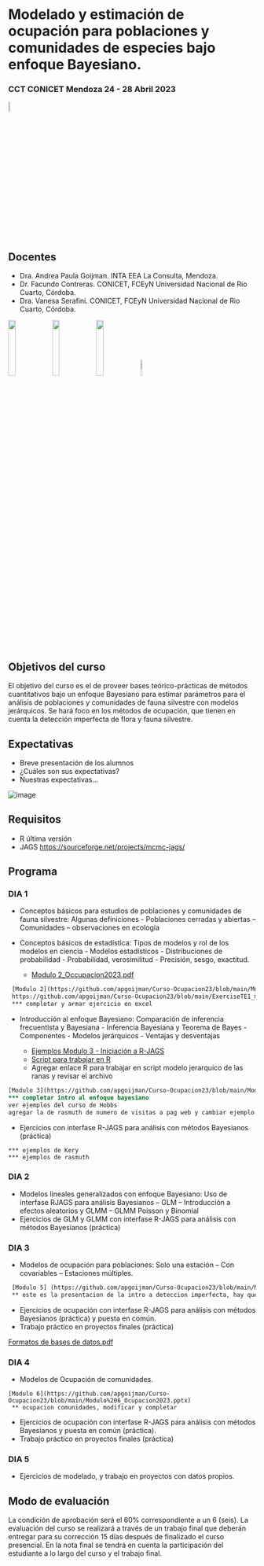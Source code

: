 # Modelado y estimación de ocupación para poblaciones y comunidades de especies bajo enfoque Bayesiano.
### CCT CONICET Mendoza 24 - 28 Abril 2023 
<img src="https://github.com/apgoijman/Curso-Ocupacion23/blob/main/varios/Imagen4.png" width=7% height=7%>


## Docentes
- Dra. Andrea Paula Goijman. INTA EEA La Consulta, Mendoza. 
- Dr. Facundo Contreras. CONICET, FCEyN Universidad Nacional de Rio Cuarto, Córdoba. 
- Dra. Vanesa Serafini. CONICET, FCEyN Universidad Nacional de Rio Cuarto, Córdoba. 

<img src="https://github.com/apgoijman/Curso-Ocupacion23/blob/main/varios/Imagen2.png" width=17% height=17%>    <img src="https://github.com/apgoijman/Curso-Ocupacion23/blob/main/varios/Imagen3.png" width=17% height=17%>   <img src="https://github.com/apgoijman/Curso-Ocupacion23/blob/main/varios/logo_giepco.png" width=17% height=17%>    <img src="https://github.com/apgoijman/Curso-Ocupacion23/blob/main/images.png" width=9% height=9%>

## Objetivos del curso
El objetivo del curso es el de proveer bases teórico-prácticas de métodos cuantitativos bajo un enfoque Bayesiano para estimar parámetros para el análisis de poblaciones y comunidades de fauna silvestre con modelos jerárquicos. Se hará foco en los métodos de ocupación, que tienen en cuenta la detección imperfecta de flora y fauna silvestre.

## Expectativas
- Breve presentación de los alumnos
- ¿Cuáles son sus expectativas? 
- Nuestras expectativas...

![image](https://user-images.githubusercontent.com/124918841/222793849-89917531-59a4-4047-93ab-1148d1030d38.png)


## Requisitos
- R última versión
- JAGS https://sourceforge.net/projects/mcmc-jags/

## Programa

### DIA 1
- Conceptos básicos para estudios de poblaciones y comunidades de fauna silvestre: Algunas definiciones - Poblaciones cerradas y abiertas – Comunidades – observaciones en ecología 

- Conceptos básicos de estadística: Tipos de modelos y rol de los modelos en ciencia - Modelos estadísticos - Distribuciones de probabilidad - Probabilidad,
verosimilitud - Precisión, sesgo, exactitud. 
    - [Modulo 2_Occupacion2023.pdf](https://github.com/apgoijman/Curso-Ocupacion23/files/10883613/Modulo.2_Occupacion2023.pdf)

```diff
 [Modulo 2](https://github.com/apgoijman/Curso-Ocupacion23/blob/main/Modulo%202_Occupacion2023.pptx)   ## completar este archivo
 https://github.com/apgoijman/Curso-Ocupacion23/blob/main/ExerciseTE1_modificar.pdf
 *** completar y armar ejercicio en excel
```

- Introducción al enfoque Bayesiano: Comparación de inferencia frecuentista y Bayesiana - Inferencia Bayesiana y Teorema de Bayes -Componentes - Modelos jerárquicos - Ventajas y desventajas 

    - [Ejemplos Modulo 3 - Iniciación a R-JAGS](https://github.com/apgoijman/Curso-Ocupacion23/blob/main/Bayes/Ejemplo%20Modulo3.md)
    - [Script para trabajar en R](https://github.com/apgoijman/Curso-Ocupacion23/blob/main/Bayes/Script%20Modulo%203%20-%20I.R)
    - Agregar enlace R para trabajar en script modelo jerarquico de las ranas y revisar el archivo 

```diff
[Modulo 3](https://github.com/apgoijman/Curso-Ocupacion23/blob/main/Modulo%203_Ocupacion2023.pptx)
*** completar intro al enfoque bayesiano
ver ejemplos del curso de Hobbs
agregar la de rasmuth de numero de visitas a pag web y cambiar ejemplo
```

- Ejercicios con interfase R-JAGS para análisis con métodos Bayesianos (práctica) 
```
*** ejemplos de Kery
*** ejemplos de rasmuth
```

### DIA 2
- Modelos lineales generalizados con enfoque Bayesiano: Uso de interfase RJAGS para análisis Bayesianos – GLM – Introducción a efectos aleatorios y GLMM – GLMM Poisson y Binomial
- Ejercicios de GLM y GLMM con interfase R-JAGS para análisis con métodos Bayesianos (práctica) 

### DIA 3
- Modelos de ocupación para poblaciones: Solo una estación – Con covariables – Estaciones múltiples.
```diff
 [Modulo 5] (https://github.com/apgoijman/Curso-Ocupacion23/blob/main/Modulo%205_Ocupacion2023.pptx)
 ** este es la presentacion de la intro a deteccion imperfecta, hay que sumarle la intro de ocupacion
```
- Ejercicios de ocupación con interfase R-JAGS para análisis con métodos Bayesianos (práctica) y puesta en común.
- Trabajo práctico en proyectos finales (práctica)

[Formatos de bases de datos.pdf](https://github.com/apgoijman/Curso-Ocupacion23/files/10824363/Formatos.de.bases.de.datos.pdf)

### DIA 4
- Modelos de Ocupación de comunidades.
```
[Modulo 6](https://github.com/apgoijman/Curso-Ocupacion23/blob/main/Modulo%206_Ocupacion2023.pptx)
 ** ocupacion comunidades, modificar y completar
```

- Ejercicios de ocupación con interfase R-JAGS para análisis con métodos Bayesianos y puesta en común (práctica).
- Trabajo práctico en proyectos finales (práctica)

### DIA 5
- Ejercicios de modelado, y trabajo en proyectos con datos propios.


## Modo de evaluación
La condición de aprobación será el 60% correspondiente a un 6 (seis). La evaluación del curso se realizará a través de un trabajo final que deberán entregar para su corrección 15 días después de finalizado el curso presencial. En la nota final se tendrá en cuenta la participación del estudiante a lo largo del curso y el trabajo final.





